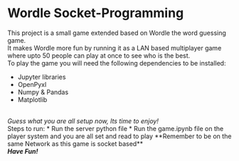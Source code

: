 # Wordle Socket-Programming

This project is a small game extended based on Wordle the word guessing game.<br>
It makes Wordle more fun by running it as a LAN based multiplayer game where upto 50 people can play at once to see who is the best.
<br>
To play the game you will need the following dependencies to be installed:
* Jupyter libraries
* OpenPyxl
* Numpy & Pandas
* Matplotlib
<br>
<i>Guess what you are all setup now, Its time to enjoy!</i>
<br>
Steps to run:
* Run the server python file
* Run the game.ipynb file on the player system and you are all set and read to play
**Remember to be on the same Network as this game is socket based**
<br>
<i><b>Have Fun!</b></i>
